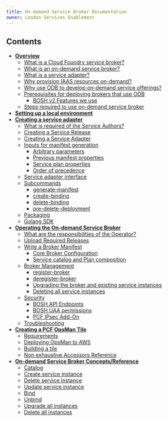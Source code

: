 ```yaml
---
title: On-demand Service Broker Documentation
owner: London Services Enablement
---
```


## Contents
- **[Overview](overview.html)**
  - [What is a Cloud Foundry service broker?](overview.html#what-is-a-cloud-foundry-service-broker)
  - [What is an on-demand service broker?](overview.html#what-is-an-on-demand-service-broker)
  - [What is a service adapter?](overview.html#what-is-a-service-adapter)
  - [Why provision IAAS resources on-demand?](overview.html#why-provision-iaas-resources-on-demand)
  - [Why use ODB to develop on-demand service offerings?](overview.html#why-use-odb-to-develop-on-demand-service-offerings)
  - [Prerequisites for deploying brokers that use ODB](overview.html#prerequisites-for-deploying-brokers-that-use-odb)
     - [BOSH v2 Features we use](overview.html#bosh-v2-features-we-use)
  - [Steps required to use on-demand service broker](overview.html#steps-required-to-use-on-demand-service-broker)
- **[Setting up a local environment](getting-started.html)**
- **[Creating a service adapter](creating.html)**
  - [What is required of the Service Authors?](creating.html#what-is-required-of-the-service-authors)
  - [Creating a Service Release](creating.html#creating-a-service-release)
  - [Creating a Service Adapter](creating.html#creating-a-service-adapter)
  - [Inputs for manifest generation](creating.html#inputs-for-manifest-generation)
      - [Arbitrary parameters](creating.html#arbitrary-parameters)
      - [Previous manifest properties](creating.html#previous-manifest-properties)
      - [Service plan properties](creating.html#service-plan-properties)
      - [Order of precedence](creating.html#order-of-precedence)
  - [Service adapter interface](creating.html#service-adapter-interface)
  - [Subcommands](creating.html#sub-commands)
      - [generate-manifest](creating.html#generate-manifest)
      - [create-binding](creating.html#create-binding)
      - [delete-binding](creating.html#delete-binding)
      - [pre-delete-deployment](creating.html#pre-delete-deployment)
  - [Packaging](creating.html#packaging)
  - [Golang SDK](creating.html#sdk)
- **[Operating the On-demand Service Broker](operating.html)**
  - [What are the responsibilities of the Operator?](operating.html#what-are-the-responsibilities-of-the-operator)
  - [Upload Required Releases](operating.html#upload-required-releases)
  - [Write a Broker Manifest](operating.html#write-a-broker-manifest)
      - [Core Broker Configuration](operating.html#core-broker-configuration)
      - [Service catalog and Plan composition](operating.html#service-catalog-and-plan-composition)
  - [Broker Management](operating.html#broker-management)
      - [register-broker](operating.html#register-broker)
      - [deregister-broker](operating.html#deregister-broker)
      - [Upgrading the broker and existing service instances](operating.html#upgrading-the-broker-and-existing-service-instances)
      - [Deleting all service instances](operating.html#deleting-all-service-instances)
  - [Security](operating.html#security)
      - [BOSH API Endpoints](operating.html#bosh-api-endpoints)
      - [BOSH UAA permissions](operating.html#bosh-uaa-permissions)
      - [PCF IPsec Add-On](operating.html#ipsec)
  - [Troubleshooting](operating.html#troubleshooting)
- **[Creating a PCF OpsMan Tile](tile.html)**
  - [Requirements](tile.html#requirements)
  - [Deploying OpsMan to AWS](tile.html#deploying)
  - [Building a tile](tile.html#building)
  - [Non exhaustive Accessors Reference](tile.html#accessors)
- **[On-demand Service Broker Concepts/Reference](concepts.html)**
  - [Catalog](concepts.html#catalog)
  - [Create service instance](concepts.html#create-service-instance)
  - [Delete service instance](concepts.html#delete-service-instance)
  - [Update service instance](concepts.html#update-service-instance)
  - [Bind](concepts.html#bind)
  - [Unbind](concepts.html#unbind)
  - [Upgrade all instances](concepts.html#upgrade-all-instances)
  - [Delete all instances](concepts.html#delete-all-instances)
